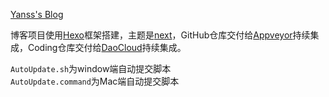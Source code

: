 [Yanss's Blog](http://yanss.top "有约如铁")

博客项目使用[Hexo](https://hexo.io/zh-cn/index.html)框架搭建，主题是[next](http://theme-next.iissnan.com/)，GitHub仓库交付给[Appveyor](https://www.appveyor.com/)持续集成，Coding仓库交付给[DaoCloud](http://www.daocloud.io/)持续集成。

`AutoUpdate.sh`为window端自动提交脚本<br>
`AutoUpdate.command`为Mac端自动提交脚本